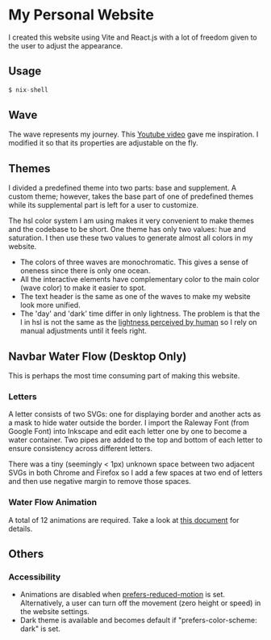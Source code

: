 # My Personal Website

I created this website using Vite and React.js with a lot of freedom given to the user to adjust the appearance.

## Usage

```nix
$ nix-shell
```

<!-- ```bash -->
<!-- $ npm init @vitejs/app tkiat.github.io -- --template react-ts -->
<!-- ``` -->

## Wave

The wave represents my journey. This [Youtube video](https://www.youtube.com/watch?v=LLfhY4eVwDY) gave me inspiration. I modified it so that its properties are adjustable on the fly.

## Themes

I divided a predefined theme into two parts: base and supplement. A custom theme; however, takes the base part of one of predefined themes while its supplemental part is left for a user to customize.

The hsl color system I am using makes it very convenient to make themes and the codebase to be short. One theme has only two values: hue and saturation. I then use these two values to generate almost all colors in my website.

- The colors of three waves are monochromatic. This gives a sense of oneness since there is only one ocean.
- All the interactive elements have complementary color to the main color (wave color) to make it easier to spot.
- The text header is the same as one of the waves to make my website look more unified.
- The 'day' and 'dark' time differ in only lightness. The problem is that the l in hsl is not the same as the [lightness perceived by human](https://lea.verou.me/2021/03/inverted-lightness-variables) so I rely on manual adjustments until it feels right.

## Navbar Water Flow (Desktop Only)

This is perhaps the most time consuming part of making this website.

### Letters

A letter consists of two SVGs: one for displaying border and another acts as a mask to hide water outside the border. I import the Raleway Font (from Google Font) into Inkscape and edit each letter one by one to become a water container. Two pipes are added to the top and bottom of each letter to ensure consistency across different letters.

There was a tiny (seemingly < 1px) unknown space between two adjacent SVGs in both Chrome and Firefox so I add a few spaces at two end of letters and then use negative margin to remove those spaces.

### Water Flow Animation

A total of 12 animations are required. Take a look at [this document](doc/water-animation.md) for details.

## Others

### Accessibility

- Animations are disabled when [prefers-reduced-motion](https://developer.mozilla.org/en-US/docs/Web/CSS/@media/prefers-reduced-motion) is set. Alternatively, a user can turn off the movement (zero height or speed) in the website settings.
- Dark theme is available and becomes default if "prefers-color-scheme: dark" is set.

<!-- ### Potential Improvements -->

<!-- - It is more performant to render canvas not in the main thread to not distract the user. [OffscreenCanvas](https://developer.mozilla.org/en-US/docs/Web/API/OffscreenCanvas) + Web Worker already works fine but OffscreenCanvas is currently an experimental feature so NONONO. -->
